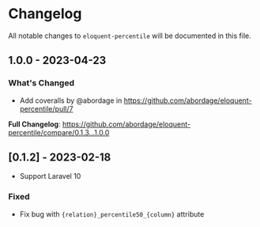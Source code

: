 # Changelog

All notable changes to `eloquent-percentile` will be documented in this file.

## 1.0.0 - 2023-04-23

### What's Changed

- Add coveralls by @abordage in https://github.com/abordage/eloquent-percentile/pull/7

**Full Changelog**: https://github.com/abordage/eloquent-percentile/compare/0.1.3...1.0.0

## [0.1.2] - 2023-02-18

- Support Laravel 10

### Fixed

- Fix bug with `{relation}_percentile50_{column}` attribute
